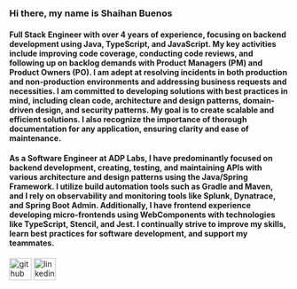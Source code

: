 ### Hi there, my name is Shaihan Buenos
####  Full Stack Engineer with over 4 years of experience, focusing on backend development using Java, TypeScript, and JavaScript. My key activities include improving code coverage, conducting code reviews, and following up on backlog demands with Product Managers (PM) and Product Owners (PO). I am adept at resolving incidents in both production and non-production environments and addressing business requests and necessities. I am committed to developing solutions with best practices in mind, including clean code, architecture and design patterns, domain-driven design, and security patterns. My goal is to create scalable and efficient solutions. I also recognize the importance of thorough documentation for any application, ensuring clarity and ease of maintenance.

####  As a Software Engineer at ADP Labs, I have predominantly focused on backend development, creating, testing, and maintaining APIs with various architecture and design patterns using the Java/Spring Framework. I utilize build automation tools such as Gradle and Maven, and I rely on observability and monitoring tools like Splunk, Dynatrace, and Spring Boot Admin. Additionally, I have frontend experience developing micro-frontends using WebComponents with technologies like TypeScript, Stencil, and Jest. I continually strive to improve my skills, learn best practices for software development, and support my teammates.   

[<img src='https://cdn.jsdelivr.net/npm/simple-icons@3.0.1/icons/github.svg' alt='github' height='40'>](https://github.com/ShaihanBuenos)  [<img src='https://cdn.jsdelivr.net/npm/simple-icons@3.0.1/icons/linkedin.svg' alt='linkedin' height='40'>](https://www.linkedin.com/in/shaihanbuenos/)
